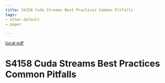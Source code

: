 ```yaml
---
title: S4158 Cuda Streams Best Practices Common Pitfalls
tags:
- other-default
- paper

---
```


[local pdf](../../../pdfs/S4158-cuda-streams-best-practices-common-pitfalls.pdf)

# S4158 Cuda Streams Best Practices Common Pitfalls
